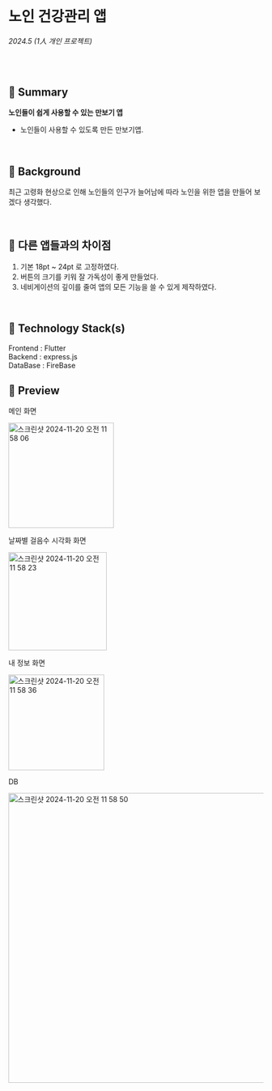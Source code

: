 # 노인 건강관리 앱

###### 2024.5 (1人 개인 프로젝트)

<br />

## 📌 Summary

**노인들이 쉽게 사용할 수 있는 만보기 앱**

- 노인들이 사용할 수 있도록 만든 만보기앱.

<br />

## 🤔 Background

최근 고령화 현상으로 인해 노인들의 인구가 늘어남에 따라 노인을 위한 앱을 만들어 보겠다 생각했다.

<br />

## 🧐 다른 앱들과의 차이점

1. 기본 18pt ~ 24pt 로 고정하였다.
2. 버튼의 크기를 키워 잘 가독성이 좋게 만들었다.
3. 네비게이션의 깊이를 줄여 앱의 모든 기능을 쓸 수 있게 제작하였다.

<br />


## 🔨 Technology Stack(s)

Frontend : Flutter
<br />
Backend : express.js
<br />
DataBase : FireBase

## 🤩 Preview
메인 화면

<img width="208" alt="스크린샷 2024-11-20 오전 11 58 06" src="https://github.com/user-attachments/assets/a6cdcc27-f815-4195-9cd2-ad5f53683cf2">

날짜별 걸음수 시각화 화면

<img width="194" alt="스크린샷 2024-11-20 오전 11 58 23" src="https://github.com/user-attachments/assets/897baf22-0c61-48a0-b82a-ec80bd7e1bb7">

내 정보 화면

<img width="189" alt="스크린샷 2024-11-20 오전 11 58 36" src="https://github.com/user-attachments/assets/f3828b36-929d-4e0f-b408-f371705c4717">

DB

<img width="573" alt="스크린샷 2024-11-20 오전 11 58 50" src="https://github.com/user-attachments/assets/7b4f52b4-7dc5-4c2d-a1f7-a09228115074">






